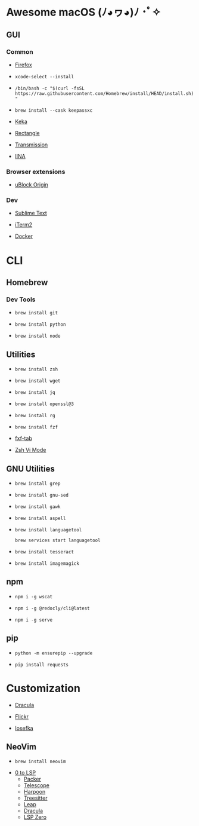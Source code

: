 # Awesome macOS (ﾉ◕ヮ◕)ﾉ ･ﾟ✧


## GUI


### Common

<!-- Browser -->
* [Firefox](mozilla.org)

<!-- Xcode CLI tools -->
* `xcode-select --install`

<!-- Homebrew (package manager) -->
* `/bin/bash -c "$(curl -fsSL https://raw.githubusercontent.com/Homebrew/install/HEAD/install.sh)"`

<!-- Key manager -->
* `brew install --cask keepassxc`

<!-- Archiver -->
* [Keka](keka.io)

<!-- Window manager -->
* [Rectangle](rectangleapp.com)

<!-- Torrent client -->
* [Transmission](transmissionbt.com)

<!-- Media player -->
* [IINA](iina.io)


### Browser extensions

<!-- Ad blocker -->
* [uBlock Origin](ublockorigin.com)


### Dev

<!-- Text editor -->
* [Sublime Text](sublimetext.com)

<!-- Terminal emulator -->
* [iTerm2](iterm2.com)

<!-- Containerizer -->
* [Docker](docker.com)


# CLI


## Homebrew


### Dev Tools

<!-- Git -->
* `brew install git`

<!-- Python 3 -->
* `brew install python`

<!-- NodeJS & npm -->
* `brew install node`


## Utilities

<!-- Zsh -->
* `brew install zsh`

<!-- Wget -->
* `brew install wget`

<!-- Pretty JSON -->
* `brew install jq`

<!-- OpenSSL -->
* `brew install openssl@3`

<!-- Regrep -->
* `brew install rg`

<!-- fzf (fuzzy finder) -->
* `brew install fzf`

<!-- fzf tag in completions -->
* [fxf-tab](github.com/Aloxaf/fzf-tab)

<!-- Zsh Vi Mode -->
* [Zsh Vi Mode](github.com/jeffreytse/zsh-vi-mode)


## GNU Utilities

<!-- Useful for execution Stack Overflow answers and testing scripts for running in containers. -->

<!-- GNU grep -->
* `brew install grep`

<!-- GNU sed (regex) -->
* `brew install gnu-sed`

<!-- Gawk -->
* `brew install gawk`

<!-- Aspell (word-by-word spellchecker) -->
* `brew install aspell`

<!-- LanguageTool (local spellchecker) -->
* `brew install languagetool`

  `brew services start languagetool`

<!-- Tesseract (OCR) -->
* `brew install tesseract`

<!-- ImageMagick (CLI image processing) -->
* `brew install imagemagick`


## npm

<!-- wscat (WS client) -->
* `npm i -g wscat`

<!-- Redocly (pretty OAS) -->
* `npm i -g @redocly/cli@latest`

<!-- serve (run a server in the directory) -->
* `npm i -g serve`


## pip

<!-- pip (package manager) -->
* `python -m ensurepip --upgrade`

<!-- requests (HTTP support) -->
* `pip install requests`


# Customization

<!-- Dracula -->
* [Dracula](draculatheme.com)

<!-- Flickr (real photo wallpapers) -->
* [Flickr](flickr.com/explore)

<!-- Iosevka font -->
* [Iosefka](typeof.net/Iosevka)


## NeoVim

<!-- NeoVim -->
* `brew install neovim`

<!-- Primeagen setup -->
* [0 to LSP](github.com/ThePrimeagen/init.lua)
    <!-- Package manager -->
    * [Packer](github.com/wbthomason/packer.nvim)
    <!-- Fuzzy finder -->
    * [Telescope](github.com/nvim-telescope/telescope.nvim)
    <!-- Navigation buffer -->
    * [Harpoon](github.com/ThePrimeagen/harpoon)
    <!-- Syntax tree -->
    * [Treesitter](github.com/nvim-treesitter/nvim-treesitter)
    <!-- Visual navigation -->
    * [Leap](github.com/ggandor/leap.nvim)
    <!-- Color scheme -->
    * [Dracula](github.com/Mofiqul/dracula.nvim)
    <!-- LSP setup -->
    * [LSP Zero](github.com/VonHeikemen/lsp-zero.nvim)
